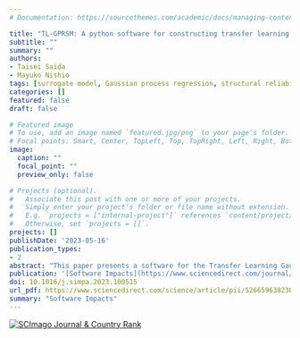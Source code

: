 ```yaml
---
# Documentation: https://sourcethemes.com/academic/docs/managing-content/

title: "TL-GPRSM: A python software for constructing transfer learning Gaussian process regression surrogate model with explainability"
subtitle: ""
summary: ""
authors:
- Taisei Saida
- Mayuko Nishio
tags: [surrogate model, Gaussian process regression, structural reliability analysis]
categories: []
featured: false
draft: false

# Featured image
# To use, add an image named `featured.jpg/png` to your page's folder.
# Focal points: Smart, Center, TopLeft, Top, TopRight, Left, Right, BottomLeft, Bottom, BottomRight.
image:
  caption: ""
  focal_point: ""
  preview_only: false

# Projects (optional).
#   Associate this post with one or more of your projects.
#   Simply enter your project's folder or file name without extension.
#   E.g. `projects = ["internal-project"]` references `content/project/deep-learning/index.md`.
#   Otherwise, set `projects = []`.
projects: []
publishDate: '2023-05-16'
publication_types:
- 2
abstract: "This paper presents a software for the Transfer Learning Gaussian Process Regression Surrogate Model (TL-GPRSM). This software implements sampling and regression, which are essential for constructing surrogate models. Transfer learning is also supported. The implementation supports estimating the degree of effect of transfer learning to detect any loss of accuracy due to transfer learning. Estimation of the contribution of each input factor to the prediction is also supported so that the validity of the surrogate model's predictions can be known during training. The source code is available on GitHub, including implementation and how to use it." 
publication: '[Software Impacts](https://www.sciencedirect.com/journal/software-impacts)'
doi: 10.1016/j.simpa.2023.100515
url_pdf: https://www.sciencedirect.com/science/article/pii/S2665963823000520/pdfft?md5=d2d36954c2cf6a66d3230b1a5957bf18&pid=1-s2.0-S2665963823000520-main.pdf
summary: "Software Impacts"
---
```

<a href="https://www.scimagojr.com/journalsearch.php?q=21101060167&amp;tip=sid&amp;exact=no" title="SCImago Journal &amp; Country Rank"><img border="0" src="https://www.scimagojr.com/journal_img.php?id=21101060167" alt="SCImago Journal &amp; Country Rank"  /></a>
